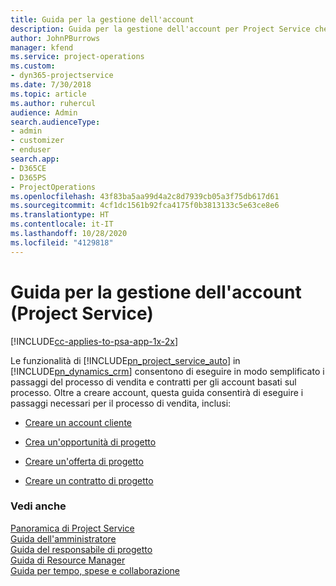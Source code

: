 ```yaml
---
title: Guida per la gestione dell'account
description: Guida per la gestione dell'account per Project Service che illustra i passaggi del processo di vendita e contratti per gli account basati sul progetto
author: JohnPBurrows
manager: kfend
ms.service: project-operations
ms.custom:
- dyn365-projectservice
ms.date: 7/30/2018
ms.topic: article
ms.author: ruhercul
audience: Admin
search.audienceType:
- admin
- customizer
- enduser
search.app:
- D365CE
- D365PS
- ProjectOperations
ms.openlocfilehash: 43f83ba5aa99d4a2c8d7939cb05a3f75db617d61
ms.sourcegitcommit: 4cf1dc1561b92fca4175f0b3813133c5e63ce8e6
ms.translationtype: HT
ms.contentlocale: it-IT
ms.lasthandoff: 10/28/2020
ms.locfileid: "4129818"
---
```

# <a name="account-manager-guide-project-service"></a>Guida per la gestione dell'account (Project Service)

[!INCLUDE[cc-applies-to-psa-app-1x-2x](../includes/cc-applies-to-psa-app-1x-2x.md)]

Le funzionalità di [!INCLUDE[pn_project_service_auto](../includes/pn-project-service-auto.md)] in [!INCLUDE[pn_dynamics_crm](../includes/pn-dynamics-crm.md)] consentono di eseguire in modo semplificato i passaggi del processo di vendita e contratti per gli account basati sul processo. Oltre a creare account, questa guida consentirà di eseguire i passaggi necessari per il processo di vendita, inclusi:  
  
-   [Creare un account cliente](../psa/create-customer-account.md)  
  
-   [Crea un'opportunità di progetto](../psa/create-project-opportunity.md)  
  
-   [Creare un'offerta di progetto](../psa/create-project-quote.md)  
  
-   [Creare un contratto di progetto](../psa/create-project-contract.md)  
  
  
### <a name="see-also"></a>Vedi anche  
 [Panoramica di Project Service](../psa/overview.md)   
 [Guida dell'amministratore](../psa/admin-guide.md)   
 [Guida del responsabile di progetto](../psa/project-manager-guide.md)   
 [Guida di Resource Manager](../psa/resource-manager-guide.md)   
 [Guida per tempo, spese e collaborazione](../psa/time-expense-collaboration-guide.md)
